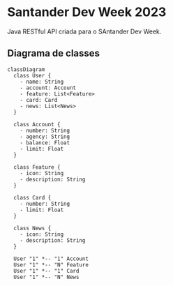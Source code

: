 # Santander Dev Week 2023 
Java RESTful API criada para o SAntander Dev Week.

## Diagrama de classes

```mermaid
classDiagram
  class User {
    - name: String
    - account: Account
    - feature: List<Feature>
    - card: Card
    - news: List<News>
  }

  class Account {
    - number: String
    - agency: String
    - balance: Float
    - limit: Float
  }

  class Feature {
    - icon: String
    - description: String
  }

  class Card {
    - number: String
    - limit: Float
  }

  class News {
    - icon: String
    - description: String
  }

  User "1" *-- "1" Account
  User "1" *-- "N" Feature
  User "1" *-- "1" Card
  User "1" *-- "N" News
```

